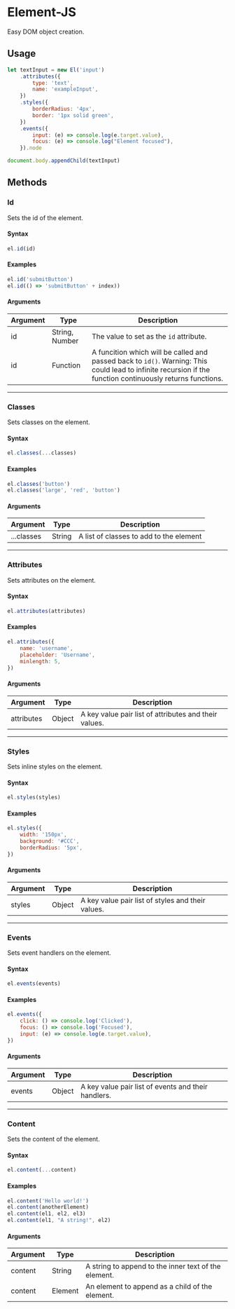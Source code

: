 # Element-JS

Easy DOM object creation.

## Usage

```js
let textInput = new El('input')
    .attributes({
        type: 'text',
        name: 'exampleInput',
    })
    .styles({
        borderRadius: '4px',
        border: '1px solid green',
    })
    .events({
        input: (e) => console.log(e.target.value),
        focus: (e) => console.log("Element focused"),
    }).node

document.body.appendChild(textInput)
```

## Methods

### Id

Sets the id of the element.

#### Syntax

```js
el.id(id)
```

#### Examples

```js
el.id('submitButton')
el.id(() => 'submitButton' + index))
```

#### Arguments

| Argument | Type           | Description                                                                                                                                                |
| -------- | -------------- | ---------------------------------------------------------------------------------------------------------------------------------------------------------- |
| id       | String, Number | The value to set as the `id` attribute.                                                                                                                    |
| id       | Function       | A funcition which will be called and passed back to `id()`. Warning: This could lead to infinite recursion if the function continuously returns functions. |

---

### Classes

Sets classes on the element.

#### Syntax

```js
el.classes(...classes)
```

#### Examples

```js
el.classes('button')
el.classes('large', 'red', 'button')
```

#### Arguments

| Argument   | Type   | Description                             |
| ---------- | ------ | --------------------------------------- |
| ...classes | String | A list of classes to add to the element |

---

### Attributes

Sets attributes on the element.

#### Syntax

```js
el.attributes(attributes)
```

#### Examples

```js
el.attributes({
    name: 'username',
    placeholder: 'Username',
    minlength: 5,
})
```

#### Arguments

| Argument   | Type   | Description                                           |
| ---------- | ------ | ----------------------------------------------------- |
| attributes | Object | A key value pair list of attributes and their values. |

---

### Styles

Sets inline styles on the element.

#### Syntax

```js
el.styles(styles)
```

#### Examples

```js
el.styles({
    width: '150px',
    background: '#CCC',
    borderRadius: '5px',
})
```

#### Arguments

| Argument | Type   | Description                                       |
| -------- | ------ | ------------------------------------------------- |
| styles   | Object | A key value pair list of styles and their values. |

---

### Events

Sets event handlers on the element.

#### Syntax

```js
el.events(events)
```

#### Examples

```js
el.events({
    click: () => console.log('Clicked'),
    focus: () => console.log('Focused'),
    input: (e) => console.log(e.target.value),
})
```

#### Arguments

| Argument | Type   | Description                                         |
| -------- | ------ | --------------------------------------------------- |
| events   | Object | A key value pair list of events and their handlers. |

---

### Content

Sets the content of the element.

#### Syntax

```js
el.content(...content)
```

#### Examples

```js
el.content('Hello world!')
el.content(anotherElement)
el.content(el1, el2, el3)
el.content(el1, "A string!", el2)
```

#### Arguments

| Argument | Type    | Description                                          |
| -------- | ------- | ---------------------------------------------------- |
| content  | String  | A string to append to the inner text of the element. |
| content  | Element | An element to append as a child of the element.      |
